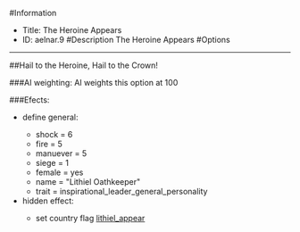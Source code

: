 #Information
 - Title: The Heroine Appears
 - ID: aelnar.9
#Description
The Heroine Appears
#Options

___
##Hail to the Heroine, Hail to the Crown!

###AI weighting:
AI weights this option at 100


###Efects:<ul><li>define general:</li><ul><li>shock = 6</li><li>fire = 5</li><li>manuever = 5</li><li>siege = 1</li><li>female = yes</li><li>name = "Lithiel Oathkeeper"</li><li>trait = inspirational_leader_general_personality</li></ul><li>hidden effect:</li><ul><li>set country flag [lithiel_appear](../flags/lithiel_appear.md)</li></ul></ul>
